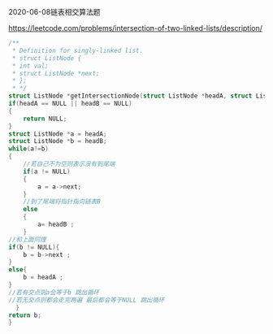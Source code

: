 2020-06-08链表相交算法题

https://leetcode.com/problems/intersection-of-two-linked-lists/description/

```c
/**
 * Definition for singly-linked list.
 * struct ListNode {
 * int val;
 * struct ListNode *next;
 * };
 * */
struct ListNode *getIntersectionNode(struct ListNode *headA, struct ListNode *headB) {
if(headA == NULL || headB == NULL)
{
    return NULL;
}
struct ListNode *a = headA;
struct ListNode *b = headB;
while(a!=b)
{
    //若自己不为空则表示没有到尾端
    if(a != NULL)
    {
        a = a->next;
    }
    //到了尾端将指针指向链表B
    else
    {
        a= headB ;
    }
//和上面同理
if(b != NULL){
    b = b->next ;
}
else{
    b = headA ;
}
//若有交点则a会等于b 跳出循环  
//若无交点则都会走完两遍 最后都会等于NULL 跳出循环
  }
return b;
}
```
